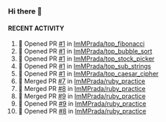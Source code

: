 ### Hi there 👋

<!--
**ImMPrada/ImMPrada** is a ✨ _special_ ✨ repository because its `README.md` (this file) appears on your GitHub profile.

Here are some ideas to get you started:

- 🔭 I’m currently working on ...
- 🌱 I’m currently learning ...
- 👯 I’m looking to collaborate on ...
- 🤔 I’m looking for help with ...
- 💬 Ask me about ...
- 📫 How to reach me: ...
- 😄 Pronouns: ...
- ⚡ Fun fact: ...
-->

#### RECENT ACTIVITY

<!--START_SECTION:activity-->
1. 💪 Opened PR [#1](https://github.com/ImMPrada/top_fibonacci/pull/1) in [ImMPrada/top_fibonacci](https://github.com/ImMPrada/top_fibonacci)
2. 💪 Opened PR [#1](https://github.com/ImMPrada/top_bubble_sort/pull/1) in [ImMPrada/top_bubble_sort](https://github.com/ImMPrada/top_bubble_sort)
3. 💪 Opened PR [#1](https://github.com/ImMPrada/top_stock_picker/pull/1) in [ImMPrada/top_stock_picker](https://github.com/ImMPrada/top_stock_picker)
4. 💪 Opened PR [#1](https://github.com/ImMPrada/top_sub_strings/pull/1) in [ImMPrada/top_sub_strings](https://github.com/ImMPrada/top_sub_strings)
5. 💪 Opened PR [#1](https://github.com/ImMPrada/top_caesar_cipher/pull/1) in [ImMPrada/top_caesar_cipher](https://github.com/ImMPrada/top_caesar_cipher)
6. 🎉 Merged PR [#7](https://github.com/ImMPrada/ruby_practice/pull/7) in [ImMPrada/ruby_practice](https://github.com/ImMPrada/ruby_practice)
7. 🎉 Merged PR [#8](https://github.com/ImMPrada/ruby_practice/pull/8) in [ImMPrada/ruby_practice](https://github.com/ImMPrada/ruby_practice)
8. 🎉 Merged PR [#9](https://github.com/ImMPrada/ruby_practice/pull/9) in [ImMPrada/ruby_practice](https://github.com/ImMPrada/ruby_practice)
9. 💪 Opened PR [#9](https://github.com/ImMPrada/ruby_practice/pull/9) in [ImMPrada/ruby_practice](https://github.com/ImMPrada/ruby_practice)
10. 💪 Opened PR [#8](https://github.com/ImMPrada/ruby_practice/pull/8) in [ImMPrada/ruby_practice](https://github.com/ImMPrada/ruby_practice)
<!--END_SECTION:activity-->
